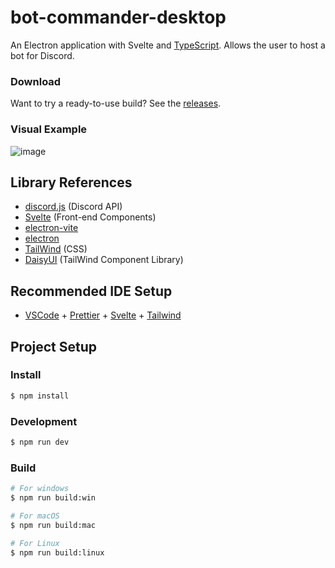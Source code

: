 # bot-commander-desktop

An Electron application with Svelte and [TypeScript](https://www.typescriptlang.org/). Allows the user to host a bot for Discord.

### Download
Want to try a ready-to-use build? See the [releases](https://github.com/ayayaQ/bot-commander-desktop/releases).

### Visual Example
![image](https://github.com/user-attachments/assets/18913217-d701-4300-83ef-610176e63421)


## Library References

- [discord.js](https://discord.js.org/) (Discord API)
- [Svelte](https://svelte.dev/) (Front-end Components)
- [electron-vite](https://electron-vite.org/)
- [electron](https://www.electronjs.org/)
- [TailWind](https://tailwindcss.com/) (CSS)
- [DaisyUI](https://daisyui.com/) (TailWind Component Library)

## Recommended IDE Setup

- [VSCode](https://code.visualstudio.com/) + [Prettier](https://marketplace.visualstudio.com/items?itemName=esbenp.prettier-vscode) + [Svelte](https://marketplace.visualstudio.com/items?itemName=svelte.svelte-vscode) + [Tailwind](https://marketplace.visualstudio.com/items?itemName=bradlc.vscode-tailwindcss)

## Project Setup

### Install

```bash
$ npm install
```

### Development

```bash
$ npm run dev
```

### Build

```bash
# For windows
$ npm run build:win

# For macOS
$ npm run build:mac

# For Linux
$ npm run build:linux
```
